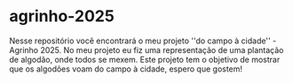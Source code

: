 # agrinho-2025
Nesse repositório você encontrará o meu projeto ''do campo à cidade'' - Agrinho 2025.
No meu projeto eu fiz uma representação de uma plantação de algodão, onde todos se mexem. Este projeto tem o objetivo de mostrar que os algodões voam do campo à cidade, espero que gostem!
